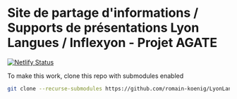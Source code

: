 # Site de partage d'informations / Supports de présentations Lyon Langues / Inflexyon - Projet AGATE

[![Netlify Status](https://api.netlify.com/api/v1/badges/2af77000-07ad-49ac-854d-35c6ce61529c/deploy-status)](https://app.netlify.com/sites/lyon-langues/deploys)

To make this work, clone this repo with submodules enabled

```bash
git clone --recurse-submodules https://github.com/romain-koenig/LyonLangues-Revealjs.git
```


